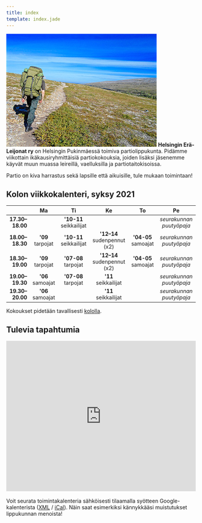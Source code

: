```yaml
---
title: index
template: index.jade
---
```


![Vaellus Paistuntureilla](paistunturi.jpg)
**Helsingin Erä-Leijonat ry** on Helsingin Pukinmäessä toimiva partiolippukunta. Pidämme viikottain ikäkausiryhmittäisiä partiokokouksia, joiden lisäksi jäsenemme käyvät muun muassa leireillä, vaelluksilla ja partiotaitokisoissa.

Partio on kiva harrastus sekä lapsille että aikuisille, tule mukaan toimintaan!

## Kolon viikkokalenteri, syksy 2021

|                 | Ma                   | Ti                      | Ke                          | To                  | Pe                       |
|----------------:|:--------------------:|:-----------------------:|:---------------------------:|:-------------------:|:------------------------:|
| **17.30–18.00** |                      | **'10-11** seikkailijat |                             |                     | *seurakunnan puutyöpaja* |
| **18.00–18.30** | **'09** tarpojat     | **'10-11** seikkailijat | **'12–14** sudenpennut (x2) | **'04-05** samoajat | *seurakunnan puutyöpaja* |
| **18.30–19.00** | **'09** tarpojat     | **'07-08** tarpojat     | **'12–14** sudenpennut (x2) | **'04-05** samoajat | *seurakunnan puutyöpaja* |
| **19.00–19.30** | **'06** samoajat     | **'07-08** tarpojat     | **'11** seikkailijat        |                     | *seurakunnan puutyöpaja* |
| **19.30–20.00** | **'06** samoajat     |                         | **'11** seikkailijat        |                     | *seurakunnan puutyöpaja* |

Kokoukset pidetään tavallisesti [kololla](yhteystiedot.html#kolo).

## Tulevia tapahtumia

<iframe src="https://www.google.com/calendar/embed?mode=AGENDA&amp;title=%20&amp;height=400&amp;wkst=2&amp;bgcolor=%23eee&amp;src=uf6h5fqnsaf2fnrs6trs4906rk%40group.calendar.google.com&amp;color=%23B1440E&amp;ctz=Europe%2FHelsinki" width="100%" height="400" frameborder="0" scrolling="no"></iframe>

Voit seurata toimintakalenteria sähköisesti tilaamalla syötteen Google-kalenterista ([XML](https://www.google.com/calendar/feeds/uf6h5fqnsaf2fnrs6trs4906rk%40group.calendar.google.com/public/basic) / [iCal](https://www.google.com/calendar/ical/uf6h5fqnsaf2fnrs6trs4906rk%40group.calendar.google.com/public/basic.ics)). Näin saat esimerkiksi kännykkääsi muistutukset lippukunnan menoista!
